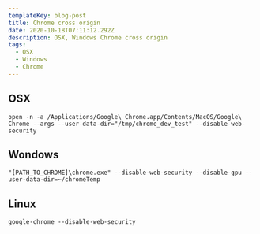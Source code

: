 ```yaml
---
templateKey: blog-post
title: Chrome cross origin
date: 2020-10-18T07:11:12.292Z
description: OSX, Windows Chrome cross origin
tags:
  - OSX
  - Windows
  - Chrome
---
```


## OSX

```
open -n -a /Applications/Google\ Chrome.app/Contents/MacOS/Google\ Chrome --args --user-data-dir="/tmp/chrome_dev_test" --disable-web-security
```

## Wondows

```
"[PATH_TO_CHROME]\chrome.exe" --disable-web-security --disable-gpu --user-data-dir=~/chromeTemp
```

## Linux

```
google-chrome --disable-web-security
```
